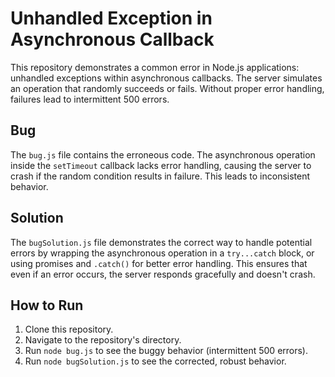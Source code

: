 # Unhandled Exception in Asynchronous Callback

This repository demonstrates a common error in Node.js applications: unhandled exceptions within asynchronous callbacks.  The server simulates an operation that randomly succeeds or fails.  Without proper error handling, failures lead to intermittent 500 errors.

## Bug

The `bug.js` file contains the erroneous code.  The asynchronous operation inside the `setTimeout` callback lacks error handling, causing the server to crash if the random condition results in failure. This leads to inconsistent behavior.

## Solution

The `bugSolution.js` file demonstrates the correct way to handle potential errors by wrapping the asynchronous operation in a `try...catch` block, or using promises and `.catch()` for better error handling.  This ensures that even if an error occurs, the server responds gracefully and doesn't crash.

## How to Run

1. Clone this repository.
2. Navigate to the repository's directory.
3. Run `node bug.js` to see the buggy behavior (intermittent 500 errors).
4. Run `node bugSolution.js` to see the corrected, robust behavior.